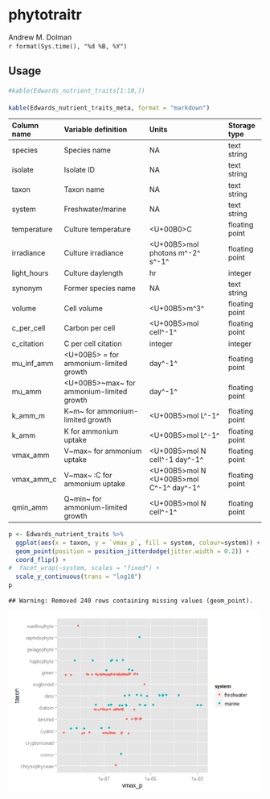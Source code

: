 # phytotraitr
Andrew M. Dolman  
`r format(Sys.time(), "%d %B, %Y")`  

## Usage




```r
#kable(Edwards_nutrient_traits[1:10,])

kable(Edwards_nutrient_traits_meta, format = "markdown")
```



|Column name |Variable definition                       |Units                                   |Storage type   |
|:-----------|:-----------------------------------------|:---------------------------------------|:--------------|
|species     |Species name                              |NA                                      |text string    |
|isolate     |Isolate ID                                |NA                                      |text string    |
|taxon       |Taxon name                                |NA                                      |text string    |
|system      |Freshwater/marine                         |NA                                      |text string    |
|temperature |Culture temperature                       |<U+00B0>C                               |floating point |
|irradiance  |Culture irradiance                        |<U+00B5>mol photons m^-2^ s^-1^         |floating point |
|light_hours |Culture daylength                         |hr                                      |integer        |
|synonym     |Former species name                       |NA                                      |text string    |
|volume      |Cell volume                               |<U+00B5>m^3^                            |floating point |
|c_per_cell  |Carbon per cell                           |<U+00B5>mol cell^-1^                    |floating point |
|c_citation  |C per cell citation                       |integer                                 |integer        |
|mu_inf_amm  |<U+00B5> = for ammonium-limited growth    |day^-1^                                 |floating point |
|mu_amm      |<U+00B5>~max~ for ammonium-limited growth |day^-1^                                 |floating point |
|k_amm_m     |K~m~ for ammonium-limited growth          |<U+00B5>mol L^-1^                       |floating point |
|k_amm       |K for ammonium uptake                     |<U+00B5>mol L^-1^                       |floating point |
|vmax_amm    |V~max~ for ammonium uptake                |<U+00B5>mol N cell^-1 day^-1^           |floating point |
|vmax_amm_c  |V~max~ :C for ammonium uptake             |<U+00B5>mol N <U+00B5>mol C^-1^ day^-1^ |floating point |
|qmin_amm    |Q~min~ for ammonium-limited growth        |<U+00B5>mol N cell^-1^                  |floating point |


```r
p <- Edwards_nutrient_traits %>% 
  ggplot(aes(x = taxon, y = `vmax_p`, fill = system, colour=system)) +
  geom_point(position = position_jitterdodge(jitter.width = 0.2)) + 
  coord_flip() +
#  facet_wrap(~system, scales = "fixed") + 
  scale_y_continuous(trans = "log10")
p
```

```
## Warning: Removed 240 rows containing missing values (geom_point).
```

![](readme_files/figure-html/unnamed-chunk-2-1.png) 

